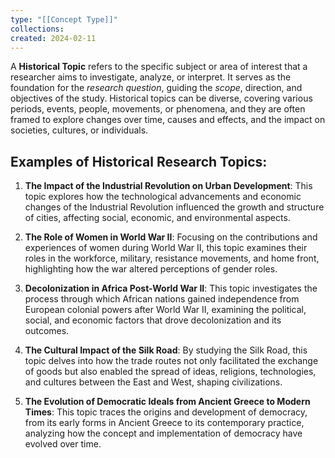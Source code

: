 ```yaml
---
type: "[[Concept Type]]"
collections: 
created: 2024-02-11
---
```

A **Historical Topic** refers to the specific subject or area of interest that a researcher aims to investigate, analyze, or interpret. It serves as the foundation for the *research question*, guiding the *scope*, direction, and objectives of the study. Historical topics can be diverse, covering various periods, events, people, movements, or phenomena, and they are often framed to explore changes over time, causes and effects, and the impact on societies, cultures, or individuals.

## Examples of Historical Research Topics:

1. **The Impact of the Industrial Revolution on Urban Development**: This topic explores how the technological advancements and economic changes of the Industrial Revolution influenced the growth and structure of cities, affecting social, economic, and environmental aspects.

2. **The Role of Women in World War II**: Focusing on the contributions and experiences of women during World War II, this topic examines their roles in the workforce, military, resistance movements, and home front, highlighting how the war altered perceptions of gender roles.

3. **Decolonization in Africa Post-World War II**: This topic investigates the process through which African nations gained independence from European colonial powers after World War II, examining the political, social, and economic factors that drove decolonization and its outcomes.

4. **The Cultural Impact of the Silk Road**: By studying the Silk Road, this topic delves into how the trade routes not only facilitated the exchange of goods but also enabled the spread of ideas, religions, technologies, and cultures between the East and West, shaping civilizations.

5. **The Evolution of Democratic Ideals from Ancient Greece to Modern Times**: This topic traces the origins and development of democracy, from its early forms in Ancient Greece to its contemporary practice, analyzing how the concept and implementation of democracy have evolved over time.
